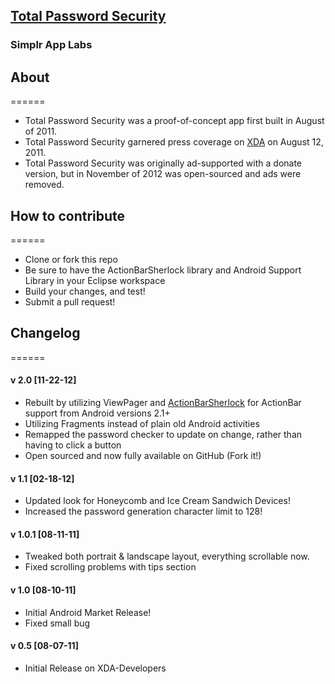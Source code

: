 ## [Total Password Security](https://play.google.com/store/apps/details?id=com.simplrlabs.totalpassword)
### Simplr App Labs

## About
======
- Total Password Security was a proof-of-concept app first built in August of 2011.
- Total Password Security garnered press coverage on [XDA](http://www.xda-developers.com/android/think-your-passwords-are-secure-find-out-with-total-password-security/) on August 12, 2011.
- Total Password Security was originally ad-supported with a donate version, but in November of 2012 was open-sourced and ads were removed.

## How to contribute
======
- Clone or fork this repo
- Be sure to have the ActionBarSherlock library and Android Support Library in your Eclipse workspace
- Build your changes, and test!
- Submit a pull request!

## Changelog
======
#### v 2.0 [11-22-12]
- Rebuilt by utilizing ViewPager and [ActionBarSherlock](http://actionbarsherlock.com/) for ActionBar support from Android versions 2.1+
- Utilizing Fragments instead of plain old Android activities
- Remapped the password checker to update on change, rather than having to click a button
- Open sourced and now fully available on GitHub (Fork it!)

#### v 1.1 [02-18-12]
- Updated look for Honeycomb and Ice Cream Sandwich Devices!
- Increased the password generation character limit to 128!

#### v 1.0.1 [08-11-11]
- Tweaked both portrait & landscape layout, everything scrollable now.
- Fixed scrolling problems with tips section

#### v 1.0 [08-10-11]
- Initial Android Market Release!
- Fixed small bug

#### v 0.5 [08-07-11]
- Initial Release on XDA-Developers